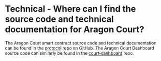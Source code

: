 # Technical - Where can I find the source code and technical documentation for Aragon Court?

The Aragon Court smart contract source code and technical documentation can be found in the [protocol](https://github.com/aragon/protocol) repo on GitHub. The Aragon Court Dashboard source code can similarly be found in the [court-dashboard](https://github.com/aragon/protocol-dashboard) repo.
